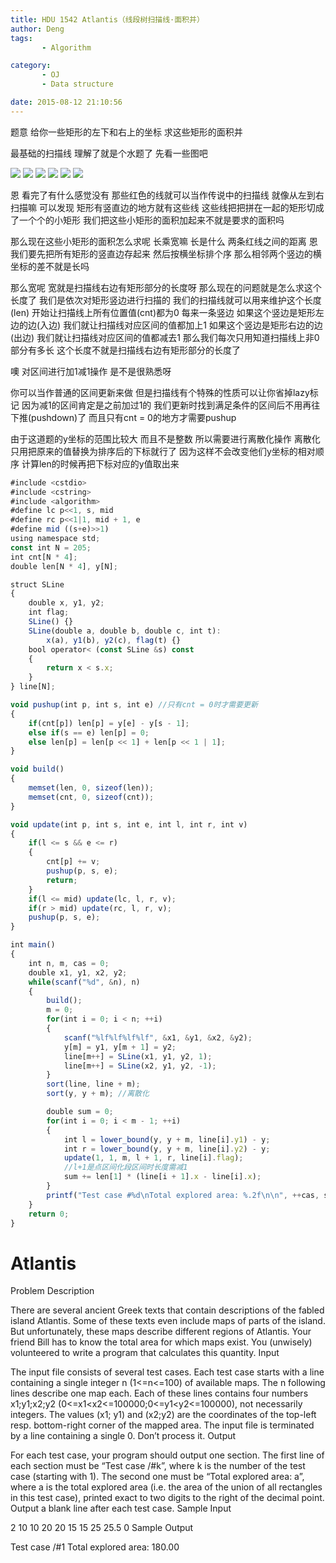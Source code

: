 ```yaml
---
title: HDU 1542 Atlantis（线段树扫描线·面积并）
author: Deng
tags: 
       - Algorithm

category: 
       - OJ
       - Data structure

date: 2015-08-12 21:10:56
---
```

题意 给你一些矩形的左下和右上的坐标 求这些矩形的面积并

最基础的扫描线 理解了就是个水题了 先看一些图吧

![](../images/dn.net-20150812201313561-watermark-2-text-aHR0cDovL2Jsb2cuY3Nkbi5uZXQv-font-5a6L5L2T-fontsize-400-fill-I0JBQkFCMA==-dissolve-70-gravity-SouthEast.png) ![](../images/dn.net-20150812201335946-watermark-2-text-aHR0cDovL2Jsb2cuY3Nkbi5uZXQv-font-5a6L5L2T-fontsize-400-fill-I0JBQkFCMA==-dissolve-70-gravity-SouthEast.png) ![](../images/dn.net-20150812201350012-watermark-2-text-aHR0cDovL2Jsb2cuY3Nkbi5uZXQv-font-5a6L5L2T-fontsize-400-fill-I0JBQkFCMA==-dissolve-70-gravity-SouthEast.png) ![](../images/dn.net-20150812201358280-watermark-2-text-aHR0cDovL2Jsb2cuY3Nkbi5uZXQv-font-5a6L5L2T-fontsize-400-fill-I0JBQkFCMA==-dissolve-70-gravity-SouthEast.png) ![](../images/dn.net-20150812201407487-watermark-2-text-aHR0cDovL2Jsb2cuY3Nkbi5uZXQv-font-5a6L5L2T-fontsize-400-fill-I0JBQkFCMA==-dissolve-70-gravity-SouthEast.png) ![](../images/dn.net-20150812201420062-watermark-2-text-aHR0cDovL2Jsb2cuY3Nkbi5uZXQv-font-5a6L5L2T-fontsize-400-fill-I0JBQkFCMA==-dissolve-70-gravity-SouthEast.png)

恩 看完了有什么感觉没有 那些红色的线就可以当作传说中的扫描线 就像从左到右扫描嘛 可以发现 矩形有竖直边的地方就有这些线 这些线把把拼在一起的矩形切成了一个个的小矩形 我们把这些小矩形的面积加起来不就是要求的面积吗

那么现在这些小矩形的面积怎么求呢 长乘宽嘛 长是什么 两条红线之间的距离 恩 我们要先把所有矩形的竖直边存起来 然后按横坐标排个序 那么相邻两个竖边的横坐标的差不就是长吗

那么宽呢 宽就是扫描线右边有矩形部分的长度呀 那么现在的问题就是怎么求这个长度了 我们是依次对矩形竖边进行扫描的 我们的扫描线就可以用来维护这个长度(len) 开始让扫描线上所有位置值(cnt)都为0 每来一条竖边 如果这个竖边是矩形左边的边(入边) 我们就让扫描线对应区间的值都加上1 如果这个竖边是矩形右边的边(出边) 我们就让扫描线对应区间的值都减去1 那么我们每次只用知道扫描线上非0部分有多长 这个长度不就是扫描线右边有矩形部分的长度了

噢 对区间进行加1减1操作 是不是很熟悉呀

你可以当作普通的区间更新来做 但是扫描线有个特殊的性质可以让你省掉lazy标记 因为减1的区间肯定是之前加过1的 我们更新时找到满足条件的区间后不用再往下推(pushdown)了 而且只有cnt = 0的地方才需要pushup

由于这道题的y坐标的范围比较大 而且不是整数 所以需要进行离散化操作 离散化只用把原来的值替换为排序后的下标就行了 因为这样不会改变他们y坐标的相对顺序 计算len的时候再把下标对应的y值取出来

```js 
#include <cstdio>
#include <cstring>
#include <algorithm>
#define lc p<<1, s, mid
#define rc p<<1|1, mid + 1, e
#define mid ((s+e)>>1)
using namespace std;
const int N = 205;
int cnt[N * 4];
double len[N * 4], y[N];

struct SLine
{
    double x, y1, y2;
    int flag;
    SLine() {}
    SLine(double a, double b, double c, int t):
        x(a), y1(b), y2(c), flag(t) {}
    bool operator< (const SLine &s) const
    {
        return x < s.x;
    }
} line[N];

void pushup(int p, int s, int e) //只有cnt = 0时才需要更新
{
    if(cnt[p]) len[p] = y[e] - y[s - 1];
    else if(s == e) len[p] = 0;
    else len[p] = len[p << 1] + len[p << 1 | 1];
}

void build()
{
    memset(len, 0, sizeof(len));
    memset(cnt, 0, sizeof(cnt));
}

void update(int p, int s, int e, int l, int r, int v)
{
    if(l <= s && e <= r)
    {
        cnt[p] += v;
        pushup(p, s, e);
        return;
    }
    if(l <= mid) update(lc, l, r, v);
    if(r > mid) update(rc, l, r, v);
    pushup(p, s, e);
}

int main()
{
    int n, m, cas = 0;
    double x1, y1, x2, y2;
    while(scanf("%d", &n), n)
    {
        build();
        m = 0;
        for(int i = 0; i < n; ++i)
        {
            scanf("%lf%lf%lf%lf", &x1, &y1, &x2, &y2);
            y[m] = y1, y[m + 1] = y2;
            line[m++] = SLine(x1, y1, y2, 1);
            line[m++] = SLine(x2, y1, y2, -1);
        }
        sort(line, line + m);
        sort(y, y + m); //离散化

        double sum = 0;
        for(int i = 0; i < m - 1; ++i)
        {
            int l = lower_bound(y, y + m, line[i].y1) - y;
            int r = lower_bound(y, y + m, line[i].y2) - y;
            update(1, 1, m, l + 1, r, line[i].flag);
            //l+1是点区间化段区间时长度需减1
            sum += len[1] * (line[i + 1].x - line[i].x);
        }
        printf("Test case #%d\nTotal explored area: %.2f\n\n", ++cas, sum);
    }
    return 0;
}
```

# Atlantis

Problem Description

There are several ancient Greek texts that contain descriptions of the fabled island Atlantis. Some of these texts even include maps of parts of the island. But unfortunately, these maps describe different regions of Atlantis. Your friend Bill has to know the total area for which maps exist. You (unwisely) volunteered to write a program that calculates this quantity.
Input

The input file consists of several test cases. Each test case starts with a line containing a single integer n (1<=n<=100) of available maps. The n following lines describe one map each. Each of these lines contains four numbers x1;y1;x2;y2 (0<=x1<x2<=100000;0<=y1<y2<=100000), not necessarily integers. The values (x1; y1) and (x2;y2) are the coordinates of the top-left resp. bottom-right corner of the mapped area.
The input file is terminated by a line containing a single 0. Don’t process it.
Output

For each test case, your program should output one section. The first line of each section must be “Test case /#k”, where k is the number of the test case (starting with 1). The second one must be “Total explored area: a”, where a is the total explored area (i.e. the area of the union of all rectangles in this test case), printed exact to two digits to the right of the decimal point.
Output a blank line after each test case.
Sample Input

2 10 10 20 20 15 15 25 25.5 0
Sample Output

Test case /#1 Total explored area: 180.00
